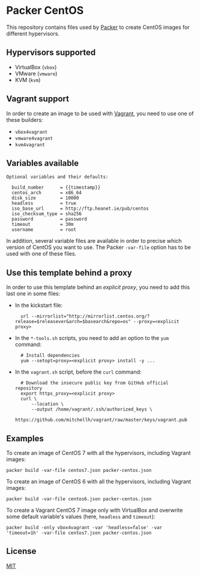 # Packer CentOS

This repository contains files used by [Packer][packer] to create CentOS images for different hypervisors.

## Hypervisors supported

* VirtualBox (`vbox`)
* VMware (`vmware`)
* KVM (`kvm`)

## Vagrant support

In order to create an image to be used with [Vagrant][vagrant], you need to use one of these builders:

* `vbox4vagrant`
* `vmware4vagrant`
* `kvm4vagrant`

## Variables available

    Optional variables and their defaults:

      build_number      = {{timestamp}}
      centos_arch       = x86_64
      disk_size         = 10000
      headless          = true
      iso_base_url      = http://ftp.heanet.ie/pub/centos
      iso_checksum_type = sha256
      password          = password
      timeout           = 30m
      username          = root

In addition, several variable files are available in order to precise which version of CentOS you want to use. The Packer `-var-file` option has to be used with one of these files.

## Use this template behind a proxy

In order to use this template behind an *explicit proxy*, you need to add this last one in some files:

* In the kickstart file:

        url --mirrorlist="http://mirrorlist.centos.org/?release=$releasever&arch=$basearch&repo=os" --proxy=<explicit proxy>

* In the `*-tools.sh` scripts, you need to add an option to the `yum` command:

        # Install dependencies
        yum --setopt=proxy=<explicit proxy> install -y ...

* In the `vagrant.sh` script, before the `curl` command:

        # Download the insecure public key from GitHub official repository
        export https_proxy=<explicit proxy>
        curl \
            --location \
            --output /home/vagrant/.ssh/authorized_keys \
            https://github.com/mitchellh/vagrant/raw/master/keys/vagrant.pub

## Examples

To create an image of CentOS 7 with all the hypervisors, including Vagrant images:

    packer build -var-file centos7.json packer-centos.json

To create an image of CentOS 6 with all the hypervisors, including Vagrant images:

    packer build -var-file centos6.json packer-centos.json

To create a Vagrant CentOS 7 image only with VirtualBox and overwrite some default variable's values (here, `headless` and `timeout`):

    packer build -only vbox4vagrant -var 'headless=false' -var 'timeout=1h' -var-file centos7.json packer-centos.json

## License

[MIT][license]

 [packer]: https://packer.io/
 [vagrant]: https://www.vagrantup.com/
 [license]: http://opensource.org/licenses/MIT
